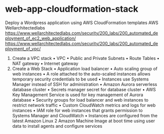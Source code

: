 # web-app-cloudformation-stack
Deploy a Wordpress application using  AWS CloudFormation templates 
AWS Wellarchitectedlabs
https://www.wellarchitectedlabs.com/security/200_labs/200_automated_deployment_of_ec2_web_application/
https://www.wellarchitectedlabs.com/security/200_labs/200_automated_deployment_of_vpc/

1. Create a VPC stack
•	VPC
•	Public and Private Subnets
•	Route Tables
•	NAT gateway
•	Internet gateway
2. Create a Web Stack
•	Application load balancer
•	Auto scaling group of web instances
•	A role attached to the auto-scaled instances allows temporary security credentials to be used
•	Instances use Systems Manager instead of SSH for administration
•	Amazon Aurora serverless database cluster
•	Secrets manager secret for database cluster
•	AWS Key Management Service is used for key management of Aurora database
•	Security groups for load balancer and web instances to restrict network traffic
•	Custom CloudWatch metrics and logs for web instances
•	IAM role for web instances that grants permission to Systems Manager and CloudWatch
•	Instances are configured from the latest Amazon Linux 2 Amazon Machine Image at boot time using user data to install agents and configure services


